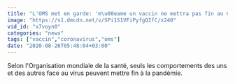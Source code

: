 ```yaml
---
title: "L'OMS met en garde: 'm\u00eame un vaccin ne mettra pas fin au Covid-19'"
image: "https://s1.dmcdn.net/v/SPi1S1VFiPyfgQIfC/x240"
vid_id: "x7voyn0"
categories: "news"
tags: ["vaccin","coronavirus","oms"]
date: "2020-08-26T05:48:04+03:00"
---
```

Selon l'Organisation mondiale de la santé, seuls les comportements des uns et des autres face au virus peuvent mettre fin à la pandémie.
